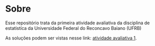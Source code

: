 
# Sobre


Esse repositório trata da primeira atividade avaliativa da disciplina de estatistíca da Universidade Federal do Reconcavo Baiano (UFRB)

As soluções podem ser vistas nesse link: [atividade avaliativa 1](atividade/readme.md).


